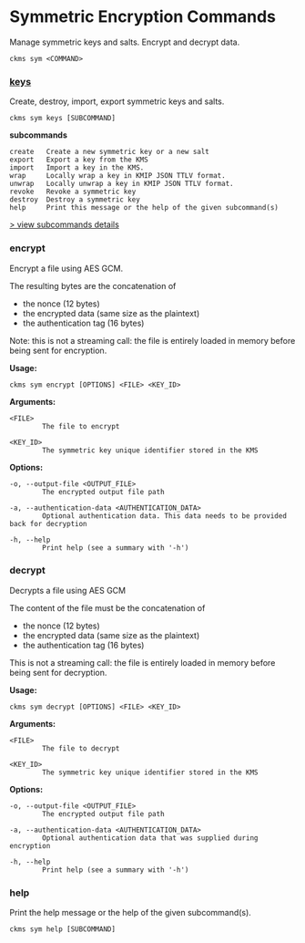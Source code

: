 # Symmetric Encryption Commands

Manage symmetric keys and salts. Encrypt and decrypt data.


```
ckms sym <COMMAND>
```


### [keys](./keys.md)

Create, destroy, import, export symmetric keys and salts.

```
ckms sym keys [SUBCOMMAND]
```

**subcommands**

```
create   Create a new symmetric key or a new salt
export   Export a key from the KMS
import   Import a key in the KMS.
wrap     Locally wrap a key in KMIP JSON TTLV format.
unwrap   Locally unwrap a key in KMIP JSON TTLV format.
revoke   Revoke a symmetric key
destroy  Destroy a symmetric key
help     Print this message or the help of the given subcommand(s)
```

[> view subcommands details](./keys.md)


### encrypt

Encrypt a file using AES GCM.

The resulting bytes are the concatenation of

  - the nonce (12 bytes)
  - the encrypted data (same size as the plaintext)
  - the authentication tag (16 bytes)

Note: this is not a streaming call: the file is entirely loaded in memory before being sent for encryption.

**Usage:**
```
ckms sym encrypt [OPTIONS] <FILE> <KEY_ID>
```

**Arguments:**
```
<FILE>
        The file to encrypt

<KEY_ID>
        The symmetric key unique identifier stored in the KMS
```

**Options:**
```
-o, --output-file <OUTPUT_FILE>
        The encrypted output file path

-a, --authentication-data <AUTHENTICATION_DATA>
        Optional authentication data. This data needs to be provided back for decryption

-h, --help
        Print help (see a summary with '-h')
```

### decrypt

Decrypts a file using AES GCM

The content of the file must be the concatenation of

  - the nonce (12 bytes)
  - the encrypted data (same size as the plaintext)
  - the authentication tag (16 bytes)

This is not a streaming call: the file is entirely loaded in memory before being sent for decryption.

**Usage:**
```
ckms sym decrypt [OPTIONS] <FILE> <KEY_ID>
```

**Arguments:**
```
<FILE>
        The file to decrypt

<KEY_ID>
        The symmetric key unique identifier stored in the KMS
```

**Options:**
```
-o, --output-file <OUTPUT_FILE>
        The encrypted output file path

-a, --authentication-data <AUTHENTICATION_DATA>
        Optional authentication data that was supplied during encryption

-h, --help
        Print help (see a summary with '-h')
```

### help

Print the help message or the help of the given subcommand(s).

```
ckms sym help [SUBCOMMAND]
```


